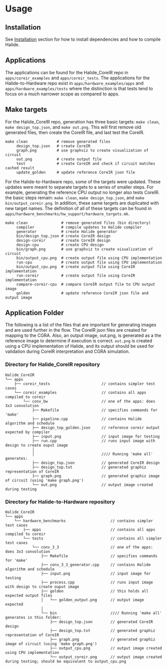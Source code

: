 # Usage

## Installation
See [Installation](installation.md) section for how to install
dependencies and how to compile Halide.

## Applications
The applications can be found for the Halide_CoreIR repo in `apps/coreir_examples` and `apps/coreir_tests`.
The applications for the Halide-to-Hardware repo exist in `apps/hardware_examples/apps`
and `apps/hardware_examples/tests` where the distinction is that tests tend to focus
on a much narrower scope as compared to apps.

## Make targets
For the Halide_CoreIR repo, generation has three basic targets: `make clean`, 
`make design_top.json`, and `make out.png`. This will first remove old generated
files, then create the CoreIR file, and last test the CoreIR.
```make
make clean             # remove generated files
     design_top.json   # create CoreIR
     graph.png         # use graphviz to create visualization of circuit 
     out.png           # create output file
     test              # create CoreIR and check if circuit matches cached result
     update_golden     # update reference CoreIR json file
```

For the Halide-to-Hardware repo, some of the targets were updated. These
updates were meant to separate targets to a series of smaller steps. For
example, generating the reference CPU output no longer also tests CoreIR.
the basic steps remain: `make clean`, `make design_top.json`, and `make bin/output_coreir.png`.
In addition, these same targets are duplicated with new target names. The definition
of all of these targets can be found in `apps/hardware_benchmarks/hw_support/hardware_targets.mk`.
```make
make clean               # remove generated files (bin directory)
     compiler            # compile updates to Halide compiler
     generator           # create Halide generator
     bin/design_top.json # create CoreIR design
     design-coreir       # create CoreIR design
     design-cpu          # create CPU design
     bin/graph.png       # use graphviz to create visualization of circuit 
     bin/output_cpu.png  # create output file using CPU implementation
     run-cpu             # create output file using CPU implementation
     bin/output_cpu.png  # create output file using CoreIR implementation
     run-coreir          # create output file using CoreIR implementation
     compare-coreir-cpu  # compare CoreIR output file to CPU output image
     golden              # update reference CoreIR json file and output image
```



## Application Folder
The following is a list of the files that are important for generating
images and are used further in the flow. The CoreIR json files are created
for mapping to the CGRA. Also, an output image, out.png, is generated as a 
the reference image to determine if execution is correct. `out.png` is 
created using a CPU implementation of Halide, and its output should be
used for validation during CoreIR interpretation and CGRA simulation.

### Directory for Halide_CoreIR repository
```
Halide_CoreIR
└── apps
    ├── coreir_tests                       // contains simpler test cases
    └── coreir_examples                    // contains all apps compiled to coreir
        └── conv_bw                        // one of the apps: does 3x3 convolution
            ├── Makefile                   // specifies commands for 'make'
            ├── pipeline.cpp               // contains Halide algorithm and schedule
            ├── design_top_golden.json     // reference coreir output expected by compiler
            ├── input.png                  // input image for testing
            ├── run.cpp                    // runs input image with design to create ouput image
            │
            │                              //// Running 'make all' generates:
            ├── design_top.json            // generated CoreIR design
            ├── design_top.txt             // generated graphiz representation of CoreIR
            ├── graph.png                  // generated graphiz image of circuit (using 'make graph.png')
            └── out.png                    // output image created during testing
```

### Directory for Halide-to-Hardware repository
```
Halide_CoreIR
└── apps
    └── hardware_benchmarks                    // contains simpler test cases
        ├── apps                               // contains all apps compiled to coreir
        └── tests                              // contains all simpler test cases
            └── conv_3_3                       // one of the apps: does 3x3 convolution
                ├── Makefile                   // specifies commands for 'make'
                ├── conv_3_3_generator.cpp     // contains Halide algorithm and schedule
                ├── input.png                  // input image for testing
                ├── process.cpp                // runs input image with design to create ouput image
                ├── golden                     // this holds all expected output files
                │   └── golden_output.png      // output image expected
                │
                └── bin                        //// Running 'make all' generates in this folder:
                    ├── design_top.json        // generated CoreIR design
                    ├── design_top.txt         // generated graphiz representation of CoreIR
                    ├── graph.png              // generated graphiz image of circuit (using 'make graph.png')
                    ├── output_cpu.png         // output image created using CPU implementation
                    └── output_coreir.png      // output image created during testing; should be equivalent to output_cpu.png
```
